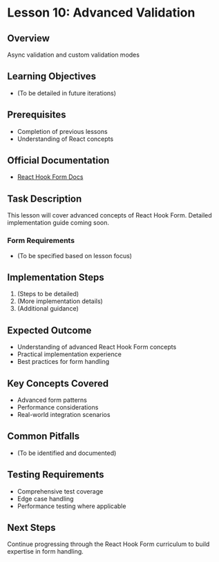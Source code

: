 # Lesson 10: Advanced Validation

## Overview

Async validation and custom validation modes

## Learning Objectives

- (To be detailed in future iterations)

## Prerequisites

- Completion of previous lessons
- Understanding of React concepts

## Official Documentation

- [React Hook Form Docs](https://react-hook-form.com/docs/useform#validation)

## Task Description

This lesson will cover advanced concepts of React Hook Form. Detailed implementation guide coming soon.

### Form Requirements

- (To be specified based on lesson focus)

## Implementation Steps

1. (Steps to be detailed)
2. (More implementation details)
3. (Additional guidance)

## Expected Outcome

- Understanding of advanced React Hook Form concepts
- Practical implementation experience
- Best practices for form handling

## Key Concepts Covered

- Advanced form patterns
- Performance considerations
- Real-world integration scenarios

## Common Pitfalls

- (To be identified and documented)

## Testing Requirements

- Comprehensive test coverage
- Edge case handling
- Performance testing where applicable

## Next Steps

Continue progressing through the React Hook Form curriculum to build expertise in form handling.
